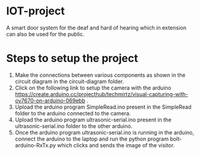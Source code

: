 # IOT-project
A smart door system for the deaf and hard of hearing which in extension can also be used for the public.

# Steps to setup the project
1. Make the connections between various components as shown in the circuit diagram in the circuit-diagram folder.
2. Click on the following link to setup the camera with the arduino https://create.arduino.cc/projecthub/techmirtz/visual-capturing-with-ov7670-on-arduino-069ebb .
3. Upload the arduino program SimpleRead.ino present in the SimpleRead folder to the arduino connected to the camera.
4. Upload the arduino program ultrasonic-serial.ino present in the ultrasonic-serial.ino folder to the other arduino.
5. Once the arduino program ultrasonic-serial.ino is running in the arduino, connect the arduino to the laptop and run the python program bolt-arduino-RxTx.py which clicks and sends the image of the visitor.


